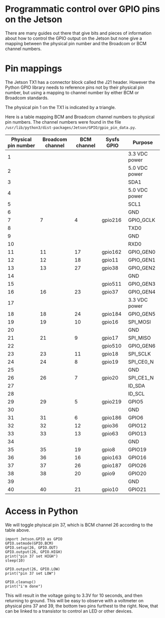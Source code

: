 # Programmatic control over GPIO pins on the Jetson

There are many guides out there that give bits and pieces of
information about how to control the GPIO output on the Jetson but
none give a mapping between the physical pin number and the Broadcom
or BCM channel numbers.

# Pin mappings

The Jetson TX1 has a connector block called the J21 header. However
the Python GPIO library needs to reference pins not by their physical
pin number, but using a mapping to channel number by either BCM or
Broadcom standards.

The physical pin 1 on the TX1 is indicated by a triangle. 

Here is a table mapping BCM and Broadcom channel numbers to physical
pin numbers. The channel numbers were found in the file
`/usr/lib/python3/dist-packages/Jetson/GPIO/gpio_pin_data.py`.

| Physical pin number | Broadcom channel | BCM channel | Sysfs GPIO | Purpose       |
|---------------------|------------------|-------------|------------|---------------|
| 1                   |                  |             |            | 3.3 VDC power |
| 2                   |                  |             |            | 5.0 VDC power |
| 3                   |                  |             |            | SDA1          |
| 4                   |                  |             |            | 5.0 VDC power |
| 5                   |                  |             |            | SCL1          |
| 6                   |                  |             |            | GND           |
| 7                   | 7                | 4           | gpio216    | GPIO_GCLK     |
| 8                   |                  |             |            | TXD0          |
| 9                   |                  |             |            | GND           |
| 10                  |                  |             |            | RXD0          |
| 11                  | 11               | 17          | gpio162    | GPIO_GEN0     |
| 12                  | 12               | 18          | gpio11     | GPIO_GEN1     |
| 13                  | 13               | 27          | gpio38     | GPIO_GEN2     |
| 14                  |                  |             |            | GND           |
| 15                  |                  |             | gpio511    | GPIO_GEN3     |
| 16                  | 16               | 23          | gpio37     | GPIO_GEN4     |
| 17                  |                  |             |            | 3.3 VDC power |
| 18                  | 18               | 24          | gpio184    | GPIO_GEN5     |
| 19                  | 19               | 10          | gpio16     | SPI_MOSI      |
| 20                  |                  |             |            | GND           |
| 21                  | 21               | 9           | gpio17     | SPI_MISO      |
| 22                  |                  |             | gpio510    | GPIO_GEN6     |
| 23                  | 23               | 11          | gpio18     | SPI_SCLK      |
| 24                  | 24               | 8           | gpio19     | SPI_CE0_N     |
| 25                  |                  |             |            | GND           |
| 26                  | 26               | 7           | gpio20     | SPI_CE1_N     |
| 27                  |                  |             |            | ID_SDA        |
| 28                  |                  |             |            | ID_SCL        |
| 29                  | 29               | 5           | gpio219    | GPIO5         |
| 30                  |                  |             |            | GND           |
| 31                  | 31               | 6           | gpio186    | GPIO6         |
| 32                  | 32               | 12          | gpio36     | GPIO12        |
| 33                  | 33               | 13          | gpio63     | GPIO13        |
| 34                  |                  |             |            | GND           |
| 35                  | 35               | 19          | gpio8      | GPIO19        |
| 36                  | 36               | 16          | gpio163    | GPIO16        |
| 37                  | 37               | 26          | gpio187    | GPIO26        |
| 38                  | 38               | 20          | gpio9      | GPIO20        |
| 39                  |                  |             |            | GND           |
| 40                  | 40               | 21          | gpio10     | GPIO21        |


# Access in Python

We will toggle phyiscal pin 37, which is BCM channel 26 according to
the table above.

    import Jetson.GPIO as GPIO
    GPIO.setmode(GPIO.BCM)
	GPIO.setup(26, GPIO.OUT)
	GPIO.output(26, GPIO.HIGH)
	print("pin 37 set HIGH")
	sleep(10)

	GPIO.output(26, GPIO.LOW)
	print("pin 37 set LOW")

	GPIO.cleanup()
	print("i'm done")

This will result in the voltage going to 3.3V for 10 seconds, and then
returning to ground. This will be easy to observe with a voltmeter on
physical pins 37 and 39, the bottom two pins furthest to the
right. Now, that can be linked to a transistor to control an LED or
other devices.
